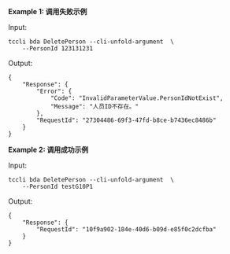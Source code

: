 **Example 1: 调用失败示例**



Input: 

```
tccli bda DeletePerson --cli-unfold-argument  \
    --PersonId 123131231
```

Output: 
```
{
    "Response": {
        "Error": {
            "Code": "InvalidParameterValue.PersonIdNotExist",
            "Message": "人员ID不存在。"
        },
        "RequestId": "27304486-69f3-47fd-b8ce-b7436ec8486b"
    }
}
```

**Example 2: 调用成功示例**



Input: 

```
tccli bda DeletePerson --cli-unfold-argument  \
    --PersonId testG10P1
```

Output: 
```
{
    "Response": {
        "RequestId": "10f9a902-184e-40d6-b09d-e85f0c2dcfba"
    }
}
```

